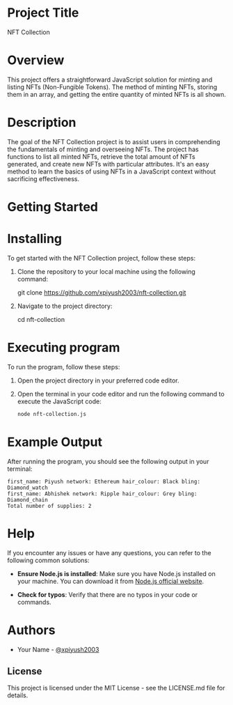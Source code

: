 # Project Title
NFT Collection

# Overview
This project offers a straightforward JavaScript solution for minting and listing NFTs (Non-Fungible Tokens). The method of minting NFTs, storing them in an array, and getting the entire quantity of minted NFTs is all shown.

# Description
The goal of the NFT Collection project is to assist users in comprehending the fundamentals of minting and overseeing NFTs. The project has functions to list all minted NFTs, retrieve the total amount of NFTs generated, and create new NFTs with particular attributes. It's an easy method to learn the basics of using NFTs in a JavaScript context without sacrificing effectiveness.

# Getting Started

# Installing
To get started with the NFT Collection project, follow these steps:

1. Clone the repository to your local machine using the following command:

   
   git clone https://github.com/xpiyush2003/nft-collection.git
   

2. Navigate to the project directory:

   
   cd nft-collection


# Executing program
To run the program, follow these steps:

1. Open the project directory in your preferred code editor.

2. Open the terminal in your code editor and run the following command to execute the JavaScript code:

   ```sh
   node nft-collection.js
   ```

# Example Output
After running the program, you should see the following output in your terminal:

```
first_name: Piyush network: Ethereum hair_colour: Black bling: Diamond_watch
first_name: Abhishek network: Ripple hair_colour: Grey bling: Diamond_chain
Total number of supplies: 2
```

# Help
If you encounter any issues or have any questions, you can refer to the following common solutions:

- **Ensure Node.js is installed**: Make sure you have Node.js installed on your machine. You can download it from [Node.js official website](https://nodejs.org/).

- **Check for typos**: Verify that there are no typos in your code or commands.

# Authors

- Your Name - [@xpiyush2003](https://github.com/xpiyush2003)

## License

This project is licensed under the MIT License - see the LICENSE.md file for details.
